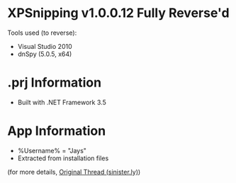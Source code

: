 # XPSnipping v1.0.0.12 Fully Reverse'd

Tools used (to reverse):
- Visual Studio 2010
- dnSpy (5.0.5, x64)

# .prj Information
- Built with .NET Framework 3.5

# App Information
- %Username% = "Jays"
- Extracted from installation files

(for more details, [Original Thread (sinister.ly)](https://sinister.ly/Thread-Bronze-VS2010-VB-NET-Project-XLSReader-v1-0))
